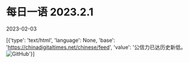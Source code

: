 # 每日一语 2023.2.1

2023-02-03

[{'type': 'text/html', 'language': None, 'base': 'https://chinadigitaltimes.net/chinese/feed', 'value': '公信力已达历史新低。  ![GitHub](https://chinadigitaltimes.net/chinese/files/2023/02/2023.2.1.jpg)'}]